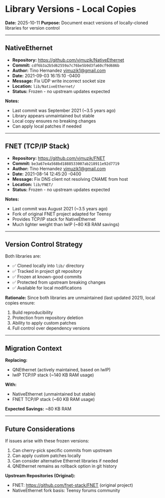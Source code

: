 # Library Versions - Local Copies

**Date:** 2025-10-11
**Purpose:** Document exact versions of locally-cloned libraries for version control

---

## NativeEthernet

- **Repository:** https://github.com/vjmuzik/NativeEthernet
- **Commit:** `cdf6b3a2b5d62559a7c76be5b9d3fa60cf9d686b`
- **Author:** Tino Hernandez <vjmuzik1@gmail.com>
- **Date:** 2021-09-03 16:15:10 -0400
- **Message:** Fix UDP write incorrect socket size
- **Location:** `lib/NativeEthernet/`
- **Status:** Frozen - no upstream updates expected

**Notes:**
- Last commit was September 2021 (~3.5 years ago)
- Library appears unmaintained but stable
- Local copy ensures no breaking changes
- Can apply local patches if needed

---

## FNET (TCP/IP Stack)

- **Repository:** https://github.com/vjmuzik/FNET
- **Commit:** `be3a67e4a568bd1888533007ab218911e92d7719`
- **Author:** Tino Hernandez <vjmuzik1@gmail.com>
- **Date:** 2021-08-14 12:45:20 -0400
- **Message:** Fix DNS client not resolving CNAME from host
- **Location:** `lib/FNET/`
- **Status:** Frozen - no upstream updates expected

**Notes:**
- Last commit was August 2021 (~3.5 years ago)
- Fork of original FNET project adapted for Teensy
- Provides TCP/IP stack for NativeEthernet
- Much lighter weight than lwIP (~80 KB RAM savings)

---

## Version Control Strategy

Both libraries are:
- ✅ Cloned locally into `lib/` directory
- ✅ Tracked in project git repository
- ✅ Frozen at known-good commits
- ✅ Protected from upstream breaking changes
- ✅ Available for local modifications

**Rationale:**
Since both libraries are unmaintained (last updated 2021), local copies ensure:
1. Build reproducibility
2. Protection from repository deletion
3. Ability to apply custom patches
4. Full control over dependency versions

---

## Migration Context

**Replacing:**
- QNEthernet (actively maintained, based on lwIP)
- lwIP TCP/IP stack (~140 KB RAM usage)

**With:**
- NativeEthernet (unmaintained but stable)
- FNET TCP/IP stack (~60 KB RAM usage)

**Expected Savings:** ~80 KB RAM

---

## Future Considerations

If issues arise with these frozen versions:
1. Can cherry-pick specific commits from upstream
2. Can apply custom patches locally
3. Can consider alternative Ethernet libraries if needed
4. QNEthernet remains as rollback option in git history

**Upstream Repositories (Original):**
- FNET: https://github.com/fnet-stack/FNET (original project)
- NativeEthernet fork basis: Teensy forums community
